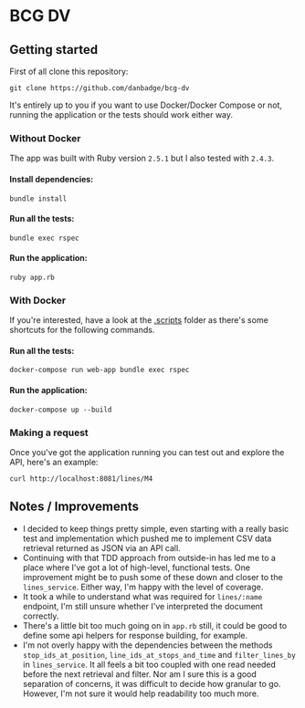 # BCG DV

Getting started
-----
First of all clone this repository:
````
git clone https://github.com/danbadge/bcg-dv
````

It's entirely up to you if you want to use Docker/Docker Compose or not, running the application or the tests should work either way.

### Without Docker
The app was built with Ruby version `2.5.1` but I also tested with `2.4.3`.

#### Install dependencies:
````
bundle install
````

#### Run all the tests:
````
bundle exec rspec
````

#### Run the application:
````
ruby app.rb
````

### With Docker
If you're interested, have a look at the [.scripts](.scripts) folder as there's some shortcuts for the following commands.

#### Run all the tests:
````
docker-compose run web-app bundle exec rspec
````

#### Run the application:
````
docker-compose up --build
````

### Making a request
Once you've got the application running you can test out and explore the API, here's an example:
````
curl http://localhost:8081/lines/M4
````

Notes / Improvements
-----

* I decided to keep things pretty simple, even starting with a really basic test and implementation which pushed me to implement CSV data retrieval returned as JSON via an API call.
* Continuing with that TDD approach from outside-in has led me to a place where I've got a lot of high-level, functional tests. One improvement might be to push some of these down and closer to the `lines_service`. Either way, I'm happy with the level of coverage.
* It took a while to understand what was required for `lines/:name` endpoint, I'm still unsure whether I've interpreted the document correctly.
* There's a little bit too much going on in `app.rb` still, it could be good to define some api helpers for response building, for example.
* I'm not overly happy with the dependencies between the methods `stop_ids_at_position`, `line_ids_at_stops_and_time` and `filter_lines_by` in `lines_service`. It all feels a bit too coupled with one read needed before the next retrieval and filter. Nor am I sure this is a good separation of concerns, it was difficult to decide how granular to go. However, I'm not sure it would help readability too much more.